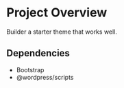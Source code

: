 # Project Overview

Builder a starter theme that works well.

## Dependencies

-   Bootstrap
-   @wordpress/scripts
